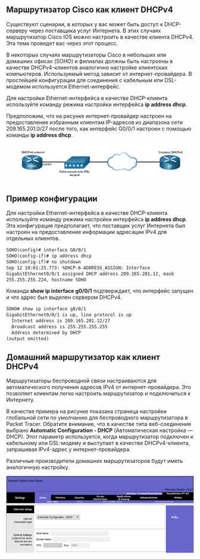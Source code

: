 <!-- 7.3.1 -->
## Маршрутизатор Cisco как клиент DHCPv4

Существуют сценарии, в которых у вас может быть доступ к DHCP-серверу через поставщика услуг Интернета. В этих случаях маршрутизатор Cisco IOS можно настроить в качестве клиента DHCPv4. Эта тема проведет вас через этот процесс.

В некоторых случаях маршрутизаторы Cisco в небольших или домашних офисах (SOHO) и филиалах должны быть настроены в качестве DHCPv4-клиентов аналогично настройке клиентских компьютеров. Используемый метод зависит от интернет-провайдера. В простейшей конфигурации для соединения с кабельным или DSL-модемом используется Ethernet-интерфейс.

Для настройки Ethernet-интерфейса в качестве DHCP-клиента используйте команду режима настройки интерфейса **ip address dhcp**.

Предположим, что на рисунке интернет-провайдер настроен на предоставление избранным клиентам IP-адресов из диапазона сети 209.165.201.0/27 после того, как интерфейс G0/0/1 настроен с помощью команды **ip address dhcp**.

![](./assets/7.3.1.png)


<!-- 7.3.2 -->
## Пример конфигурации

Для настройки Ethernet-интерфейса в качестве DHCP-клиента используйте команду режима настройки интерфейса **ip address dhcp**. Эта конфигурация предполагает, что поставщик услуг Интернета был настроен на предоставление информации адресации IPv4 для отдельных клиентов.

```
SOHO(config)# interface G0/0/1
SOHO(config-if)# ip address dhcp
SOHO(config-if)# no shutdown
Sep 12 10:01:25.773: %DHCP-6-ADDRESS_ASSIGN: Interface GigabitEthernet0/0/1 assigned DHCP address 209.165.201.12, mask 255.255.255.224, hostname SOHO
```

Команда **show ip interface g0/0/1** подтверждает, что интерфейс запущен и что адрес был выделен сервером DHCPv4.

```
SOHO# show ip interface g0/0/1
GigabitEthernet0/0/1 is up, line protocol is up
  Internet address is 209.165.201.12/27
  Broadcast address is 255.255.255.255
  Address determined by DHCP
(output omitted)
```

<!-- 7.3.3 -->
## Домашний маршрутизатор как клиент DHCPv4

Маршрутизаторы беспроводной связи настраиваются для автоматического получения адресов IPv4 от интернет-провайдера. Это позволяет клиентам легко настроить маршрутизатор и подключиться к Интернету.

В качестве примера на рисунке показана страница настройки глобальной сети по умолчанию для беспроводного маршрутизатора в Packet Tracer. Обратите внимание, что в качестве типа веб-соединения выбрано **Automatic Configuration - DHCP** (Автоматическая настройка — DHCP). Этот параметр используется, когда маршрутизатор подключен к кабельному или DSL-модему и выступает в качестве DHCPv4-клиента, запрашивая IPv4-адрес у интернет-провайдера.

Различные производители домашних маршрутизаторов будут иметь аналогичную настройку.

![](./assets/7.3.3.png)

<!-- 7.3.4 -->
<!-- syntax -->

